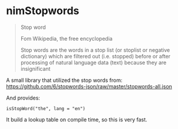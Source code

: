 # nimStopwords

> Stop word
>
> Fom Wikipedia, the free encyclopedia
>
> Stop words are the words in a stop list (or stoplist or negative dictionary) which are filtered out (i.e. stopped) before or after processing of natural language data (text) because they are insignificant


A small library that utilized the stop words from:
https://github.com/6/stopwords-json/raw/master/stopwords-all.json

And provides:

```isStopWord("the", lang = "en")```


It build a lookup table on compile time, so this is very fast.

